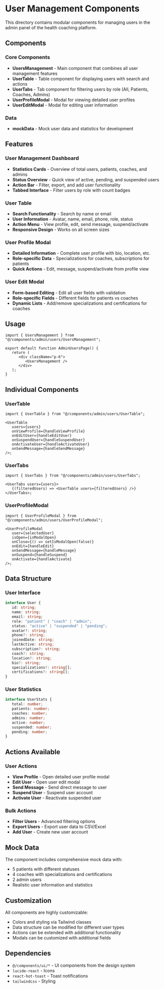 # User Management Components

This directory contains modular components for managing users in the admin panel of the health coaching platform.

## Components

### Core Components

-  **UsersManagement** - Main component that combines all user management features
-  **UserTable** - Table component for displaying users with search and actions
-  **UserTabs** - Tab component for filtering users by role (All, Patients, Coaches, Admins)
-  **UserProfileModal** - Modal for viewing detailed user profiles
-  **UserEditModal** - Modal for editing user information

### Data

-  **mockData** - Mock user data and statistics for development

## Features

### User Management Dashboard

-  **Statistics Cards** - Overview of total users, patients, coaches, and admins
-  **Status Overview** - Quick view of active, pending, and suspended users
-  **Action Bar** - Filter, export, and add user functionality
-  **Tabbed Interface** - Filter users by role with count badges

### User Table

-  **Search Functionality** - Search by name or email
-  **User Information** - Avatar, name, email, phone, role, status
-  **Action Menu** - View profile, edit, send message, suspend/activate
-  **Responsive Design** - Works on all screen sizes

### User Profile Modal

-  **Detailed Information** - Complete user profile with bio, location, etc.
-  **Role-specific Data** - Specializations for coaches, subscriptions for patients
-  **Quick Actions** - Edit, message, suspend/activate from profile view

### User Edit Modal

-  **Form-based Editing** - Edit all user fields with validation
-  **Role-specific Fields** - Different fields for patients vs coaches
-  **Dynamic Lists** - Add/remove specializations and certifications for coaches

## Usage

```tsx
import { UsersManagement } from "@/components/admin/users/UsersManagement";

export default function AdminUsersPage() {
   return (
      <div className="p-6">
         <UsersManagement />
      </div>
   );
}
```

## Individual Components

### UserTable

```tsx
import { UserTable } from "@/components/admin/users/UserTable";

<UserTable
   users={users}
   onViewProfile={handleViewProfile}
   onEditUser={handleEditUser}
   onSuspendUser={handleSuspendUser}
   onActivateUser={handleActivateUser}
   onSendMessage={handleSendMessage}
/>;
```

### UserTabs

```tsx
import { UserTabs } from "@/components/admin/users/UserTabs";

<UserTabs users={users}>
   {(filteredUsers) => <UserTable users={filteredUsers} />}
</UserTabs>;
```

### UserProfileModal

```tsx
import { UserProfileModal } from "@/components/admin/users/UserProfileModal";

<UserProfileModal
   user={selectedUser}
   isOpen={isModalOpen}
   onClose={() => setIsModalOpen(false)}
   onEdit={handleEdit}
   onSendMessage={handleMessage}
   onSuspend={handleSuspend}
   onActivate={handleActivate}
/>;
```

## Data Structure

### User Interface

```typescript
interface User {
   id: string;
   name: string;
   email: string;
   role: "patient" | "coach" | "admin";
   status: "active" | "suspended" | "pending";
   avatar?: string;
   phone?: string;
   joinedDate: string;
   lastActive: string;
   subscription?: string;
   coach?: string;
   location?: string;
   bio?: string;
   specializations?: string[];
   certifications?: string[];
}
```

### User Statistics

```typescript
interface UserStats {
   total: number;
   patients: number;
   coaches: number;
   admins: number;
   active: number;
   suspended: number;
   pending: number;
}
```

## Actions Available

### User Actions

-  **View Profile** - Open detailed user profile modal
-  **Edit User** - Open user edit modal
-  **Send Message** - Send direct message to user
-  **Suspend User** - Suspend user account
-  **Activate User** - Reactivate suspended user

### Bulk Actions

-  **Filter Users** - Advanced filtering options
-  **Export Users** - Export user data to CSV/Excel
-  **Add User** - Create new user account

## Mock Data

The component includes comprehensive mock data with:

-  5 patients with different statuses
-  4 coaches with specializations and certifications
-  2 admin users
-  Realistic user information and statistics

## Customization

All components are highly customizable:

-  Colors and styling via Tailwind classes
-  Data structure can be modified for different user types
-  Actions can be extended with additional functionality
-  Modals can be customized with additional fields

## Dependencies

-  `@/components/ui/*` - UI components from the design system
-  `lucide-react` - Icons
-  `react-hot-toast` - Toast notifications
-  `tailwindcss` - Styling
